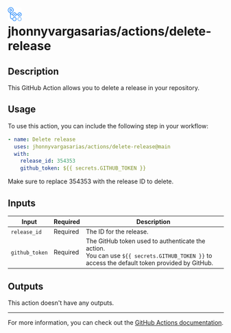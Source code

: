 # <img src="../assets/images/github-actions-logo.png" alt="github actions logo" style="height: 32px"  /> jhonnyvargasarias/actions/delete-release

## Description

This GitHub Action allows you to delete a release in your repository.

## Usage

To use this action, you can include the following step in your workflow:

```yaml
- name: Delete release
  uses: jhonnyvargasarias/actions/delete-release@main
  with:
    release_id: 354353
    github_token: ${{ secrets.GITHUB_TOKEN }}
```

Make sure to replace 354353 with the release ID to delete.

## Inputs

| Input          | Required | Description                                                                                                                                      |
| -------------- | -------- | ------------------------------------------------------------------------------------------------------------------------------------------------ |
| `release_id`   | Required | The ID for the release.                                                                                                                          |
| `github_token` | Required | The GitHub token used to authenticate the action.<br />You can use `${{ secrets.GITHUB_TOKEN }}` to access the default token provided by GitHub. |

## Outputs

This action doesn't have any outputs.

---

For more information, you can check out the [GitHub Actions documentation](https://docs.github.com/en/actions).
